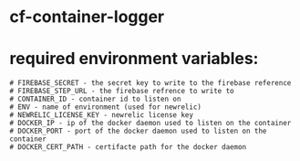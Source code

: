 # cf-container-logger
# required environment variables:
    # FIREBASE_SECRET - the secret key to write to the firebase reference
    # FIREBASE_STEP_URL - the firebase refrence to write to
    # CONTAINER_ID - container id to listen on
    # ENV - name of environment (used for newrelic)
    # NEWRELIC_LICENSE_KEY - newrelic license key
    # DOCKER_IP - ip of the docker daemon used to listen on the container
    # DOCKER_PORT - port of the docker daemon used to listen on the container
    # DOCKER_CERT_PATH - certifacte path for the docker daemon